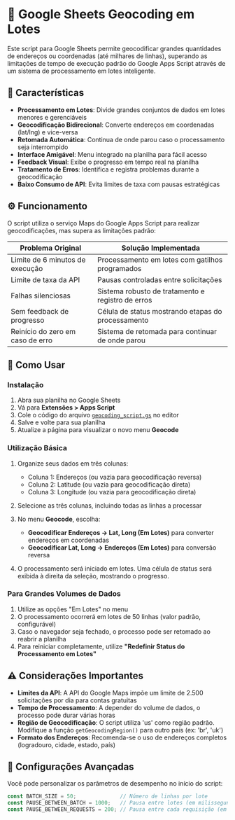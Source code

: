 # 📍 Google Sheets Geocoding em Lotes

Este script para Google Sheets permite geocodificar grandes quantidades de endereços ou coordenadas (até milhares de linhas), superando as limitações de tempo de execução padrão do Google Apps Script através de um sistema de processamento em lotes inteligente.

## 🌟 Características

- **Processamento em Lotes**: Divide grandes conjuntos de dados em lotes menores e gerenciáveis  
- **Geocodificação Bidirecional**: Converte endereços em coordenadas (lat/lng) e vice-versa  
- **Retomada Automática**: Continua de onde parou caso o processamento seja interrompido  
- **Interface Amigável**: Menu integrado na planilha para fácil acesso  
- **Feedback Visual**: Exibe o progresso em tempo real na planilha  
- **Tratamento de Erros**: Identifica e registra problemas durante a geocodificação  
- **Baixo Consumo de API**: Evita limites de taxa com pausas estratégicas  

## ⚙️ Funcionamento

O script utiliza o serviço Maps do Google Apps Script para realizar geocodificações, mas supera as limitações padrão:

| Problema Original              | Solução Implementada                                |
|-------------------------------|------------------------------------------------------|
| Limite de 6 minutos de execução | Processamento em lotes com gatilhos programados     |
| Limite de taxa da API          | Pausas controladas entre solicitações               |
| Falhas silenciosas             | Sistema robusto de tratamento e registro de erros   |
| Sem feedback de progresso      | Célula de status mostrando etapas do processamento  |
| Reinício do zero em caso de erro | Sistema de retomada para continuar de onde parou  |

## 🚀 Como Usar

### Instalação

1. Abra sua planilha no Google Sheets  
2. Vá para **Extensões > Apps Script**  
3. Cole o código do arquivo [`geocoding_script.gs`](geocoding_script.gs) no editor  
4. Salve e volte para sua planilha  
5. Atualize a página para visualizar o novo menu **Geocode**  

### Utilização Básica

1. Organize seus dados em três colunas:
   - Coluna 1: Endereços (ou vazia para geocodificação reversa)
   - Coluna 2: Latitude (ou vazia para geocodificação direta)
   - Coluna 3: Longitude (ou vazia para geocodificação direta)

2. Selecione as três colunas, incluindo todas as linhas a processar  

3. No menu **Geocode**, escolha:
   - **Geocodificar Endereços → Lat, Long (Em Lotes)** para converter endereços em coordenadas
   - **Geocodificar Lat, Long → Endereços (Em Lotes)** para conversão reversa  

4. O processamento será iniciado em lotes. Uma célula de status será exibida à direita da seleção, mostrando o progresso.

### Para Grandes Volumes de Dados

1. Utilize as opções "Em Lotes" no menu  
2. O processamento ocorrerá em lotes de 50 linhas (valor padrão, configurável)  
3. Caso o navegador seja fechado, o processo pode ser retomado ao reabrir a planilha  
4. Para reiniciar completamente, utilize **"Redefinir Status do Processamento em Lotes"**

## ⚠️ Considerações Importantes

- **Limites da API**: A API do Google Maps impõe um limite de 2.500 solicitações por dia para contas gratuitas  
- **Tempo de Processamento**: A depender do volume de dados, o processo pode durar várias horas  
- **Região de Geocodificação**: O script utiliza 'us' como região padrão. Modifique a função `getGeocodingRegion()` para outro país (ex: 'br', 'uk')  
- **Formato dos Endereços**: Recomenda-se o uso de endereços completos (logradouro, cidade, estado, país)

## 🔧 Configurações Avançadas

Você pode personalizar os parâmetros de desempenho no início do script:

```javascript
const BATCH_SIZE = 50;              // Número de linhas por lote
const PAUSE_BETWEEN_BATCH = 1000;   // Pausa entre lotes (em milissegundos)
const PAUSE_BETWEEN_REQUESTS = 200; // Pausa entre cada requisição (em milissegundos)
